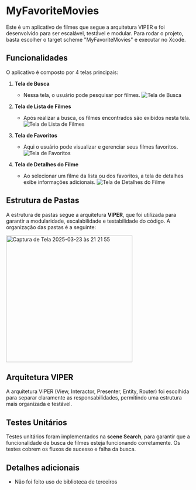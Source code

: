 # MyFavoriteMovies

Este é um aplicativo de filmes que segue a arquitetura VIPER e foi desenvolvido para ser escalável, testável e modular. Para rodar o projeto, basta escolher o target scheme "MyFavoriteMovies" e executar no Xcode.

## Funcionalidades

O aplicativo é composto por 4 telas principais:

1. **Tela de Busca**
   - Nessa tela, o usuário pode pesquisar por filmes.
   ![Tela de Busca](https://github.com/user-attachments/assets/2c7b16d8-64df-4f69-8118-da48818e5df2)

2. **Tela de Lista de Filmes**
   - Após realizar a busca, os filmes encontrados são exibidos nesta tela.
   ![Tela de Lista de Filmes](https://github.com/user-attachments/assets/7ad158bb-7a12-45d8-999b-37e802b46ee3)

3. **Tela de Favoritos**
   - Aqui o usuário pode visualizar e gerenciar seus filmes favoritos.
   ![Tela de Favoritos](https://github.com/user-attachments/assets/05789ede-ea22-4f9f-aa05-0a1cf3a1b167)

4. **Tela de Detalhes do Filme**
   - Ao selecionar um filme da lista ou dos favoritos, a tela de detalhes exibe informações adicionais.
   ![Tela de Detalhes do Filme](https://github.com/user-attachments/assets/c3585a02-7c73-4081-8824-cd62fa10fb99)

## Estrutura de Pastas

A estrutura de pastas segue a arquitetura **VIPER**, que foi utilizada para garantir a modularidade, escalabilidade e testabilidade do código. A organização das pastas é a seguinte:

<img width="345" alt="Captura de Tela 2025-03-23 às 21 21 55" src="https://github.com/user-attachments/assets/705ca0c2-b3ef-41a2-a912-f99315c5dc02" />

## Arquitetura VIPER

A arquitetura VIPER (View, Interactor, Presenter, Entity, Router) foi escolhida para separar claramente as responsabilidades, permitindo uma estrutura mais organizada e testável.

## Testes Unitários

Testes unitários foram implementados na **scene Search**, para garantir que a funcionalidade de busca de filmes esteja funcionando corretamente. Os testes cobrem os fluxos de sucesso e falha da busca.

## Detalhes adicionais
- Não foi feito uso de biblioteca de terceiros

